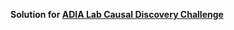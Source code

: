 **Solution for [ADIA Lab Causal Discovery Challenge](https://hub.crunchdao.com/competitions/causality-discovery/)**
